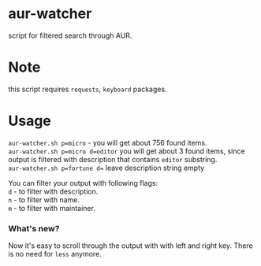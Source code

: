 # aur-watcher
script for filtered search through AUR.

# Note
this script requires ```requests```, ```keyboard``` packages.<br>

# Usage
```aur-watcher.sh p=micro``` - you will get about 756 found items.<br>
```aur-watcher.sh p=micro d=editor``` you will get about 3 found items, since output is filtered with description that contains ```editor``` substring.<br>
```aur-watcher.sh p=fortune d=``` leave description string empty

You can filter your output with following flags:<br>
```d``` - to filter with description.<br>
```n``` - to filter with name.<br>
```m``` - to filter with maintainer.<br>

### What's new?
Now it's easy to scroll through the output with with left and right key. There is no need for ```less``` anymore.
